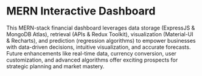 # MERN Interactive Dashboard

This MERN-stack financial dashboard leverages data storage (ExpressJS & MongoDB Atlas), retrieval (APIs & Redux Toolkit), visualization (Material-UI & Recharts), 
and prediction (regression algorithms) to empower businesses with data-driven decisions, intuitive visualization, and accurate forecasts. 
Future enhancements like real-time data, currency conversion, user customization, and advanced algorithms offer exciting prospects for strategic planning and market mastery.
